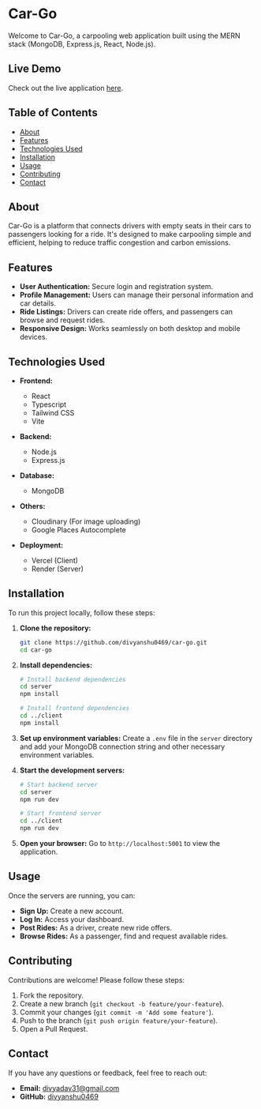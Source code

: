 # Car-Go

Welcome to Car-Go, a carpooling web application built using the MERN stack (MongoDB, Express.js, React, Node.js).


## Live Demo

Check out the live application [here](https://car-go-mauve.vercel.app/).

## Table of Contents

- [About](#about)
- [Features](#features)
- [Technologies Used](#technologies-used)
- [Installation](#installation)
- [Usage](#usage)
- [Contributing](#contributing)
- [Contact](#contact)

## About

Car-Go is a platform that connects drivers with empty seats in their cars to passengers looking for a ride. It's designed to make carpooling simple and efficient, helping to reduce traffic congestion and carbon emissions.

## Features

- **User Authentication:** Secure login and registration system.
- **Profile Management:** Users can manage their personal information and car details.
- **Ride Listings:** Drivers can create ride offers, and passengers can browse and request rides.
- **Responsive Design:** Works seamlessly on both desktop and mobile devices.

## Technologies Used

- **Frontend:**
  - React
  - Typescript
  - Tailwind CSS
  - Vite

- **Backend:**
  - Node.js
  - Express.js

- **Database:**
  - MongoDB
 
- **Others:**
  - Cloudinary (For image uploading)
  - Google Places Autocomplete

- **Deployment:**
  - Vercel (Client)
  - Render (Server)

## Installation

To run this project locally, follow these steps:

1. **Clone the repository:**
   ```bash
   git clone https://github.com/divyanshu0469/car-go.git
   cd car-go
   ```

2. **Install dependencies:**
   ```bash
   # Install backend dependencies
   cd server
   npm install

   # Install frontend dependencies
   cd ../client
   npm install
   ```

3. **Set up environment variables:**
   Create a `.env` file in the `server` directory and add your MongoDB connection string and other necessary environment variables.

4. **Start the development servers:**
   ```bash
   # Start backend server
   cd server
   npm run dev

   # Start frontend server
   cd ../client
   npm run dev
   ```

5. **Open your browser:**
   Go to `http://localhost:5001` to view the application.

## Usage

Once the servers are running, you can:

- **Sign Up:** Create a new account.
- **Log In:** Access your dashboard.
- **Post Rides:** As a driver, create new ride offers.
- **Browse Rides:** As a passenger, find and request available rides.

## Contributing

Contributions are welcome! Please follow these steps:

1. Fork the repository.
2. Create a new branch (`git checkout -b feature/your-feature`).
3. Commit your changes (`git commit -m 'Add some feature'`).
4. Push to the branch (`git push origin feature/your-feature`).
5. Open a Pull Request.


## Contact

If you have any questions or feedback, feel free to reach out:

- **Email:** divyadav31@gmail.com
- **GitHub:** [divyanshu0469](https://github.com/divyanshu0469)

